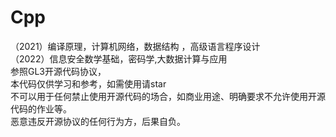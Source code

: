 # Cpp
（2021）编译原理，计算机网络，数据结构 ，高级语言程序设计<br/>
（2022）信息安全数学基础，密码学,大数据计算与应用  
参照GL3开源代码协议，  
本代码仅供学习和参考，如需使用请star  
不可以用于任何禁止使用开源代码的场合，如商业用途、明确要求不允许使用开源代码的作业等。  
恶意违反开源协议的任何行为方，后果自负。
